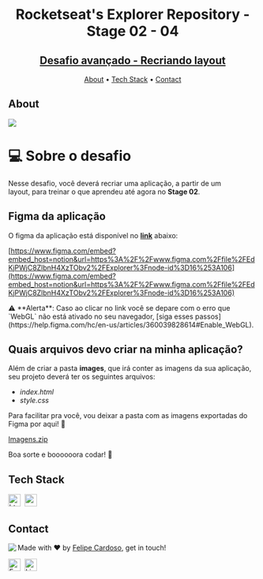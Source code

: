 <h1 align="center">
	Rocketseat's Explorer Repository - Stage 02 - 04
</h1>
<h2 align="center">	
	<a href="https://fcms14.github.io/rocketSeat_rep/stage02/challenge04/"> Desafio avançado - Recriando layout </a>	
</h2>

<p align="center">
	<a href="#about">About</a> •
	<a href="#tech-stack">Tech Stack</a> •
	<a href="#contact">Contact</a> 
</p>

## About
<img src="https://www.rocketseat.com.br/_next/image?url=%2Fassets%2Flogos%2Frocketseat.svg&w=256&q=100">

# 💻 Sobre o desafio


Nesse desafio, você deverá recriar uma aplicação, a partir de um layout, para treinar o que aprendeu até agora no **Stage 02**.

## Figma da aplicação

O figma da aplicação está disponível no [**link**](https://www.figma.com/file/EdKjPWjC8ZlbnH4XzTObv2/Explorer/duplicate) abaixo:

[https://www.figma.com/embed?embed_host=notion&url=https%3A%2F%2Fwww.figma.com%2Ffile%2FEdKjPWjC8ZlbnH4XzTObv2%2FExplorer%3Fnode-id%3D16%253A106](https://www.figma.com/embed?embed_host=notion&url=https%3A%2F%2Fwww.figma.com%2Ffile%2FEdKjPWjC8ZlbnH4XzTObv2%2FExplorer%3Fnode-id%3D16%253A106)

<aside>
⚠️ **Alerta**: Caso ao clicar no link você se depare com o erro que `WebGL` não está ativado no seu navegador, [siga esses passos](https://help.figma.com/hc/en-us/articles/360039828614#Enable_WebGL).

</aside>

## Quais arquivos devo criar na minha aplicação?

Além de criar a pasta **images**, que irá conter as imagens da sua aplicação, seu projeto deverá ter os seguintes arquivos:

- *index.html*
- *style.css*

Para facilitar pra você, vou deixar a pasta com as imagens exportadas do Figma por aqui! 💜

[Imagens.zip](https://s3.us-west-2.amazonaws.com/secure.notion-static.com/7cf4910f-11e9-4806-baaf-a7e14b1124b7/Untitled.zip?X-Amz-Algorithm=AWS4-HMAC-SHA256&X-Amz-Content-Sha256=UNSIGNED-PAYLOAD&X-Amz-Credential=AKIAT73L2G45EIPT3X45%2F20220520%2Fus-west-2%2Fs3%2Faws4_request&X-Amz-Date=20220520T014047Z&X-Amz-Expires=86400&X-Amz-Signature=9cf716c18d64e9a3e7a8680cd7f31800017ac6c117344cf2c2331a8de99e5d6c&X-Amz-SignedHeaders=host&response-content-disposition=filename%20%3D%22images.zip%22&x-id=GetObject)

Boa sorte e boooooora codar! **🚀**

## Tech Stack
<img src="https://img.shields.io/badge/Html5-05122A?style=flat&logo=html5" alt="html5 Badge" height="25">&nbsp;
<img src="https://img.shields.io/badge/Css3-05122A?style=flat&logo=css3" alt="css3 Badge" height="25">&nbsp;

## Contact
<img align="left" src="https://avatars.githubusercontent.com/fcms14?size=100">

Made with ❤️ by [Felipe Cardoso](https://github.com/fcms14), get in touch!

<a href="mailto:fcms14" target="_blank"><img src="https://img.shields.io/badge/Email-D14836?style=flat&logo=gmail&logoColor=white" alt="Email Badge" height="25"></a>&nbsp;
<a href="https://www.linkedin.com/in/fcms14" target="_blank"><img src="https://img.shields.io/badge/Linkedin-0077B5?style=flat&logo=linkedin&logoColor=white" alt="LinkedIn Badge" height="25"></a>&nbsp;

<br clear="left"/>
